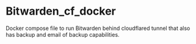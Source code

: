 # Bitwarden_cf_docker
Docker compose file to run Bitwarden behind cloudflared tunnel that also has backup and email of backup capabilities.
